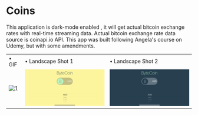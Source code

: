# Coins
This application is dark-mode enabled , it will get actual bitcoin exchange rates with real-time streaming data. Actual bitcoin exchange rate data source is coinapi.io API. This app was built following Angela's course on Udemy, but with some amendments.

<table>
 <tr>
    <td> • GIF </td>
    <td> • Landscape Shot 1 </td>
    <td> • Landscape Shot 2 </td>
  </tr> 
  <tr>
    <td> <img src="Images/Coins.gif" alt="1" width = 300px></td>
    <td><img src="Images/CoinsLandscape0.PNG" alt="2" width = 300px></td>
    <td><img src="Images/CoinsLandscape1.PNG" alt="2" width = 300px></td>
  </td>
  </tr>
